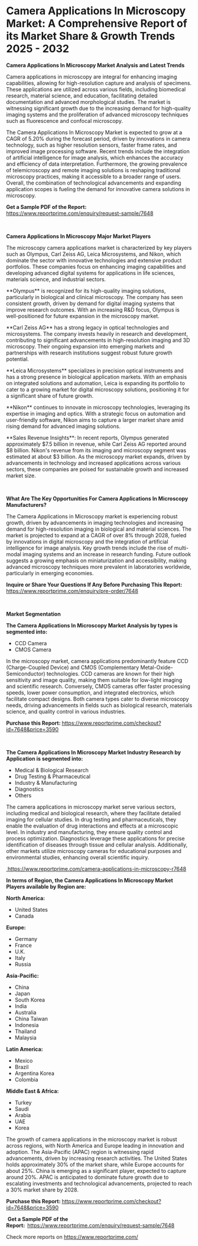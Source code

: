 <p><h1>Camera Applications In Microscopy Market: A Comprehensive Report of its Market Share & Growth Trends 2025 - 2032</h1></p><p><strong>Camera Applications In Microscopy Market Analysis and Latest Trends</strong></p>
<p><p>Camera applications in microscopy are integral for enhancing imaging capabilities, allowing for high-resolution capture and analysis of specimens. These applications are utilized across various fields, including biomedical research, material science, and education, facilitating detailed documentation and advanced morphological studies. The market is witnessing significant growth due to the increasing demand for high-quality imaging systems and the proliferation of advanced microscopy techniques such as fluorescence and confocal microscopy.</p><p>The Camera Applications In Microscopy Market is expected to grow at a CAGR of 5.20% during the forecast period, driven by innovations in camera technology, such as higher resolution sensors, faster frame rates, and improved image processing software. Recent trends include the integration of artificial intelligence for image analysis, which enhances the accuracy and efficiency of data interpretation. Furthermore, the growing prevalence of telemicroscopy and remote imaging solutions is reshaping traditional microscopy practices, making it accessible to a broader range of users. Overall, the combination of technological advancements and expanding application scopes is fueling the demand for innovative camera solutions in microscopy.</p></p>
<p><strong>Get a Sample PDF of the Report:&nbsp;</strong> <a href="https://www.reportprime.com/enquiry/request-sample/7648?utm_campaign=3101&utm_medium=2&utm_source=Github&utm_content=ia&utm_term=19032025&utm_id=camera-applications-in-microscopy">https://www.reportprime.com/enquiry/request-sample/7648</a></p>
<p>&nbsp;</p>
<p><strong>Camera Applications In Microscopy Major Market Players</strong></p>
<p><p>The microscopy camera applications market is characterized by key players such as Olympus, Carl Zeiss AG, Leica Microsystems, and Nikon, which dominate the sector with innovative technologies and extensive product portfolios. These companies focus on enhancing imaging capabilities and developing advanced digital systems for applications in life sciences, materials science, and industrial sectors.</p><p>**Olympus** is recognized for its high-quality imaging solutions, particularly in biological and clinical microscopy. The company has seen consistent growth, driven by demand for digital imaging systems that improve research outcomes. With an increasing R&D focus, Olympus is well-positioned for future expansion in the microscopy market.</p><p>**Carl Zeiss AG** has a strong legacy in optical technologies and microsystems. The company invests heavily in research and development, contributing to significant advancements in high-resolution imaging and 3D microscopy. Their ongoing expansion into emerging markets and partnerships with research institutions suggest robust future growth potential.</p><p>**Leica Microsystems** specializes in precision optical instruments and has a strong presence in biological application markets. With an emphasis on integrated solutions and automation, Leica is expanding its portfolio to cater to a growing market for digital microscopy solutions, positioning it for a significant share of future growth.</p><p>**Nikon** continues to innovate in microscopy technologies, leveraging its expertise in imaging and optics. With a strategic focus on automation and user-friendly software, Nikon aims to capture a larger market share amid rising demand for advanced imaging solutions.</p><p>**Sales Revenue Insights**: In recent reports, Olympus generated approximately $7.5 billion in revenue, while Carl Zeiss AG reported around $8 billion. Nikon's revenue from its imaging and microscopy segment was estimated at about $3 billion. As the microscopy market expands, driven by advancements in technology and increased applications across various sectors, these companies are poised for sustainable growth and increased market size.</p></p>
<p>&nbsp;</p>
<p><strong>What Are The Key Opportunities For Camera Applications In Microscopy Manufacturers?</strong></p>
<p><p>The Camera Applications in Microscopy market is experiencing robust growth, driven by advancements in imaging technologies and increasing demand for high-resolution imaging in biological and material sciences. The market is projected to expand at a CAGR of over 8% through 2028, fueled by innovations in digital microscopy and the integration of artificial intelligence for image analysis. Key growth trends include the rise of multi-modal imaging systems and an increase in research funding. Future outlook suggests a growing emphasis on miniaturization and accessibility, making advanced microscopy techniques more prevalent in laboratories worldwide, particularly in emerging economies.</p></p>
<p><strong>Inquire or Share Your Questions If Any Before Purchasing This Report:</strong> <a href="https://www.reportprime.com/enquiry/pre-order/7648?utm_campaign=3101&utm_medium=2&utm_source=Github&utm_content=ia&utm_term=19032025&utm_id=camera-applications-in-microscopy">https://www.reportprime.com/enquiry/pre-order/7648</a></p>
<p>&nbsp;</p>
<p><strong>Market Segmentation</strong></p>
<p><strong>The Camera Applications In Microscopy Market Analysis by types is segmented into:</strong></p>
<p><ul><li>CCD Camera</li><li>CMOS Camera</li></ul></p>
<p><p>In the microscopy market, camera applications predominantly feature CCD (Charge-Coupled Device) and CMOS (Complementary Metal-Oxide-Semiconductor) technologies. CCD cameras are known for their high sensitivity and image quality, making them suitable for low-light imaging and scientific research. Conversely, CMOS cameras offer faster processing speeds, lower power consumption, and integrated electronics, which facilitate compact designs. Both camera types cater to diverse microscopy needs, driving advancements in fields such as biological research, materials science, and quality control in various industries.</p></p>
<p><strong>Purchase this Report:&nbsp;</strong><a href="https://www.reportprime.com/checkout?id=7648&price=3590&utm_campaign=3101&utm_medium=2&utm_source=Github&utm_content=ia&utm_term=19032025&utm_id=camera-applications-in-microscopy">https://www.reportprime.com/checkout?id=7648&price=3590</a></p>
<p>&nbsp;</p>
<p><strong>The Camera Applications In Microscopy Market Industry Research by Application is segmented into:</strong></p>
<p><ul><li>Medical & Biological Research</li><li>Drug Testing & Pharmaceutical</li><li>Industry & Manufacturing</li><li>Diagnostics</li><li>Others</li></ul></p>
<p><p>The camera applications in microscopy market serve various sectors, including medical and biological research, where they facilitate detailed imaging for cellular studies. In drug testing and pharmaceuticals, they enable the evaluation of drug interactions and effects at a microscopic level. In industry and manufacturing, they ensure quality control and process optimization. Diagnostics leverage these applications for precise identification of diseases through tissue and cellular analysis. Additionally, other markets utilize microscopy cameras for educational purposes and environmental studies, enhancing overall scientific inquiry.</p></p>
<p><a href="https://www.reportprime.com/camera-applications-in-microscopy-r7648?utm_campaign=3101&utm_medium=2&utm_source=Github&utm_content=ia&utm_term=19032025&utm_id=camera-applications-in-microscopy">&nbsp;https://www.reportprime.com/camera-applications-in-microscopy-r7648</a></p>
<p><strong>In terms of Region, the Camera Applications In Microscopy Market Players available by Region are:</strong></p>
<p>
    <p> <strong> North America: </strong>
        <ul>
            <li>United States</li>
            <li>Canada</li>
        </ul>
        </p> 
    <p> <strong> Europe: </strong>
        <ul>
            <li>Germany</li>
            <li>France</li>
            <li>U.K.</li>
            <li>Italy</li>
            <li>Russia</li>
        </ul>
        </p> 
    <p> <strong> Asia-Pacific: </strong>
        <ul>
            <li>China</li>
            <li>Japan</li>
            <li>South Korea</li>
            <li>India</li>
            <li>Australia</li>
            <li>China Taiwan</li>
            <li>Indonesia</li>
            <li>Thailand</li>
            <li>Malaysia</li>
        </ul>
        </p> 
    <p> <strong> Latin America: </strong>
        <ul>
            <li>Mexico</li>
            <li>Brazil</li>
            <li>Argentina Korea</li>
            <li>Colombia</li>
        </ul>
        </p> 
    <p> <strong> Middle East & Africa: </strong>
        <ul>
            <li>Turkey</li>
            <li>Saudi</li>
            <li>Arabia</li>
            <li>UAE</li>
            <li>Korea</li>
        </ul>
    </p>
    </p>
<p><p>The growth of camera applications in the microscopy market is robust across regions, with North America and Europe leading in innovation and adoption. The Asia-Pacific (APAC) region is witnessing rapid advancements, driven by increasing research activities. The United States holds approximately 30% of the market share, while Europe accounts for about 25%. China is emerging as a significant player, expected to capture around 20%. APAC is anticipated to dominate future growth due to escalating investments and technological advancements, projected to reach a 30% market share by 2028.</p></p>
<p><strong>Purchase this Report: </strong><a href="https://www.reportprime.com/checkout?id=7648&price=3590&utm_campaign=3101&utm_medium=2&utm_source=Github&utm_content=ia&utm_term=19032025&utm_id=camera-applications-in-microscopy">https://www.reportprime.com/checkout?id=7648&price=3590</a></p>
<p>&nbsp;<strong>Get a Sample PDF of the Report:&nbsp;&nbsp;</strong><a href="https://www.reportprime.com/enquiry/request-sample/7648?utm_campaign=3101&utm_medium=2&utm_source=Github&utm_content=ia&utm_term=19032025&utm_id=camera-applications-in-microscopy">https://www.reportprime.com/enquiry/request-sample/7648</a></p>
<p><strong></strong></p>
<p>Check more reports on <a href="https://www.reportprime.com/?utm_campaign=3101&utm_medium=2&utm_source=Github&utm_content=ia&utm_term=19032025&utm_id=camera-applications-in-microscopy">https://www.reportprime.com/</a></p>